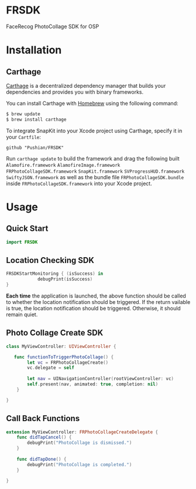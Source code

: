 # FRSDK
FaceRecog PhotoCollage SDK for OSP

# Installation
## Carthage
[Carthage](https://github.com/Carthage/Carthage) is a decentralized dependency manager that builds your dependencies and provides you with binary frameworks.

You can install Carthage with [Homebrew](http://brew.sh/) using the following command:

```bash
$ brew update
$ brew install carthage
```

To integrate SnapKit into your Xcode project using Carthage, specify it in your `Cartfile`:

```ogdl
github "Pushian/FRSDK"
```

Run `carthage update` to build the framework and drag the following built 
`Alamofire.framework`
`AlamofireImage.framework`
`FRPhotoCollageSDK.framework`
`SnapKit.framework`
`SVProgressHUD.framework`
`SwiftyJSON.framework`
as well as the bundle file `FRPhotoCollageSDK.bundle` inside `FRPhotoCollageSDK.framework`
into your Xcode project.


# Usage

## Quick Start

```swift
import FRSDK
```

## Location Checking SDK

```swift
FRSDKStartMonitoring { (isSuccess) in
            debugPrint(isSuccess)
}
```
**Each time** the application is launched, the above function should be called to whether the location notification should be triggered. If the return vailable is true, the location notification should be triggered. Otherwise, it should remain quiet.

## Photo Collage Create SDK

```swift
class MyViewController: UIViewController {

   func functionToTriggerPhotoCollage() {
        let vc = FRPhotoCollageCreate()
        vc.delegate = self 
        
        let nav = UINavigationController(rootViewController: vc)
        self.present(nav, animated: true, completion: nil)
    }

}
```
## Call Back Functions

```swift
extension MyViewController: FRPhotoCollageCreateDelegate {
    func didTapCancel() {
        debugPrint("PhotoCollage is dismissed.")
    }
    
    func didTapDone() {
        debugPrint("PhotoCollage is completed.")
    }
    
}
```

